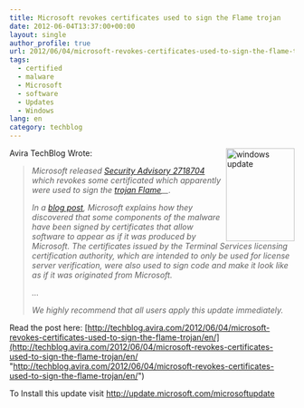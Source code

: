 ```yaml
---
title: Microsoft revokes certificates used to sign the Flame trojan
date: 2012-06-04T13:37:00+00:00
layout: single
author_profile: true
url: 2012/06/04/microsoft-revokes-certificates-used-to-sign-the-flame-trojan/
tags:
  - certified
  - malware
  - Microsoft
  - software
  - Updates
  - Windows
lang: en
category: techblog
---
```

[<img title="windows update" border="0" alt="windows update" align="right" src="http://lh4.ggpht.com/-3hcR1SZwcU4/T8yzuu1dOVI/AAAAAAAAGM4/woRUYx5hO34/windows%252520update_thumb%25255B9%25255D.jpg?imgmax=800" width="121" height="164" />](http://lh3.ggpht.com/-Frl63DpJXr8/T8yzsqawVqI/AAAAAAAAGMw/pKVPaFbzx9s/s1600-h/windows%252520update%25255B7%25255D.jpg)Avira TechBlog Wrote:

> _Microsoft released_ [_Security Advisory 2718704_](http://technet.microsoft.com/en-us/security/advisory/2718704) _which revokes some certificated which apparently were used to sign the_ _<a href="/search/label/Flame" target="_blank">trojan Flame</a>__._ 
> 
> _In a_ [_blog post_](http://blogs.technet.com/b/srd/archive/2012/06/03/microsoft-certification-authority-signing-certificates-added-to-the-untrusted-certificate-store.aspx)_, Microsoft explains how they discovered that some components of the malware have been signed by certificates that allow software to appear as if it was produced by Microsoft. The certificates issued by the Terminal Services licensing certification authority, which are intended to only be used for license server verification, were also used to sign code and make it look like as if it was originated from Microsoft._ 
> 
> _…_ 
> 
> _We highly recommend that all users apply this update immediately._

Read the post here: [http://techblog.avira.com/2012/06/04/microsoft-revokes-certificates-used-to-sign-the-flame-trojan/en/](http://techblog.avira.com/2012/06/04/microsoft-revokes-certificates-used-to-sign-the-flame-trojan/en/ "http://techblog.avira.com/2012/06/04/microsoft-revokes-certificates-used-to-sign-the-flame-trojan/en/") 

To Install this update visit <a href="http://update.microsoft.com/microsoftupdate" target="_blank">http://update.microsoft.com/microsoftupdate</a>
